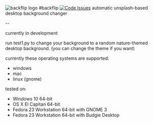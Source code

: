 ![backflip logo](https://raw.githubusercontent.com/TheInitializer/backflip/master/img/BackflipIcon.png?token=AGaNTePhpIO4rhe_E5sNEVeWIBNEfVoDks5XSM6PwA%3D%3D)
#backflip [![Code Issues](https://www.quantifiedcode.com/api/v1/project/d960998da84f47d491c2f2eb378e7abd/badge.svg)](https://www.quantifiedcode.com/app/project/d960998da84f47d491c2f2eb378e7abd)
automatic unsplash-based desktop background changer

--

currently in development

run test1.py to change your background to a random nature-themed desktop background. (you can change the theme if you want)

currently these operating systems are supported:
 - windows
 - mac
 - linux (gnome)

tested on:
 - Windows 10 64-bit
 - OS X El Capitan 64-bit
 - Fedora 23 Workstation 64-bit with GNOME 3
 - Fedora 23 Workstation 64-bit with Budgie Desktop
